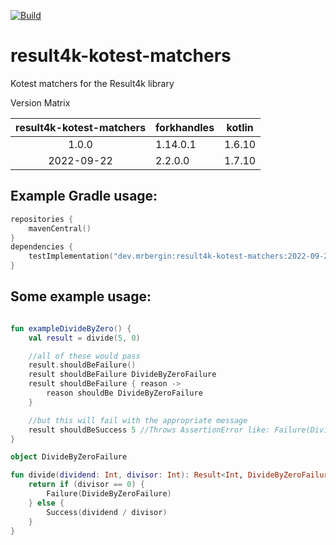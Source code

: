 [![Build](https://github.com/MrBergin/result4k-kotest-matchers/actions/workflows/build.yaml/badge.svg?branch=main)](https://github.com/MrBergin/result4k-kotest-matchers/actions/workflows/build.yaml)

# result4k-kotest-matchers

Kotest matchers for the Result4k library

Version Matrix

| result4k-kotest-matchers | forkhandles | kotlin |
|:------------------------:|-------------|--------|
|          1.0.0           | 1.14.0.1    | 1.6.10 |
|        2022-09-22        | 2.2.0.0     | 1.7.10 |

## Example Gradle usage:

```kotlin
repositories {
    mavenCentral()
}
dependencies {
    testImplementation("dev.mrbergin:result4k-kotest-matchers:2022-09-22")
}
```

## Some example usage:

```kotlin

fun exampleDivideByZero() {
    val result = divide(5, 0)

    //all of these would pass
    result.shouldBeFailure()
    result shouldBeFailure DivideByZeroFailure
    result shouldBeFailure { reason ->
        reason shouldBe DivideByZeroFailure
    }

    //but this will fail with the appropriate message
    result shouldBeSuccess 5 //Throws AssertionError like: Failure(DivideByZero) should be Success(5)
}

object DivideByZeroFailure

fun divide(dividend: Int, divisor: Int): Result<Int, DivideByZeroFailure> {
    return if (divisor == 0) {
        Failure(DivideByZeroFailure)
    } else {
        Success(dividend / divisor)
    }
}
```